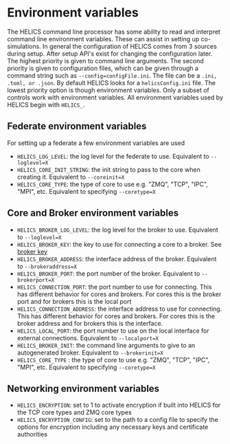 # Environment variables

The HELICS command line processor has some ability to read and interpret command line environment variables. These can assist in setting up co-simulations.
In general the configuration of HELICS comes from 3 sources during setup. After setup API's exist for changing the configuration later. The highest priority is given to command line arguments. The second priority is given to configuration files, which can be given through a command string such as `--config=configFile.ini`. The file can be a `.ini, .toml, or .json`. By default HELICS looks for a `helicsConfig.ini` file. The lowest priority option is though environment variables. Only a subset of controls work with environment variables. All environment variables used by HELICS begin with `HELICS_`.

## Federate environment variables

For setting up a federate a few environment variables are used

- `HELICS_LOG_LEVEL`: the log level for the federate to use. Equivalent to `--loglevel=X`
- `HELICS_CORE_INIT_STRING`: the init string to pass to the core when creating it. Equivalent to `--coreinit=X`
- `HELICS_CORE_TYPE`: the type of core to use e.g. "ZMQ", "TCP", "IPC", "MPI", etc. Equivalent to specifying `--coretype=X`

## Core and Broker environment variables

- `HELICS_BROKER_LOG_LEVEL`: the log level for the broker to use. Equivalent to `--loglevel=X`
- `HELICS_BROKER_KEY`: the key to use for connecting a core to a broker. See [broker key](../../references/configuration_options_reference.md#core-init-string)
- `HELICS_BROKER_ADDRESS`: the interface address of the broker. Equivalent to `--brokeraddress=X`
- `HELICS_BROKER_PORT`: the port number of the broker. Equivalent to `--brokerport=X`
- `HELICS_CONNECTION_PORT`: the port number to use for connecting. This has different behavior for cores and brokers. For cores this is the broker port and for brokers this is the local port
- `HELICS_CONNECTION_ADDRESS`: the interface address to use for connecting. This has different behavior for cores and brokers. For cores this is the broker address and for brokers this is the interface.
- `HELICS_LOCAL_PORT`: the port number to use on the local interface for external connections. Equivalent to `--localport=X`
- `HELICS_BROKER_INIT`: the command line arguments to give to an autogenerated broker. Equivalent to `--brokerinit=X`
- `HELICS_CORE_TYPE` : the type of core to use e.g. "ZMQ", "TCP", "IPC", "MPI", etc. Equivalent to specifying `--coretype=X`

## Networking environment variables

- `HELICS_ENCRYPTION`: set to 1 to activate encryption if built into HELICS for the TCP core types and ZMQ core types
- `HELICS_ENCRYPTION_CONFIG`: set to the path to a config file to specify the options for encryption including any necessary keys and certificate authorities
